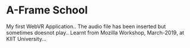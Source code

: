 # A-Frame School

My first WebVR Application..
The audio file has been inserted but sometimes doesnot play..
Learnt from Mozilla Workshop, March-2019, at KIIT University...
